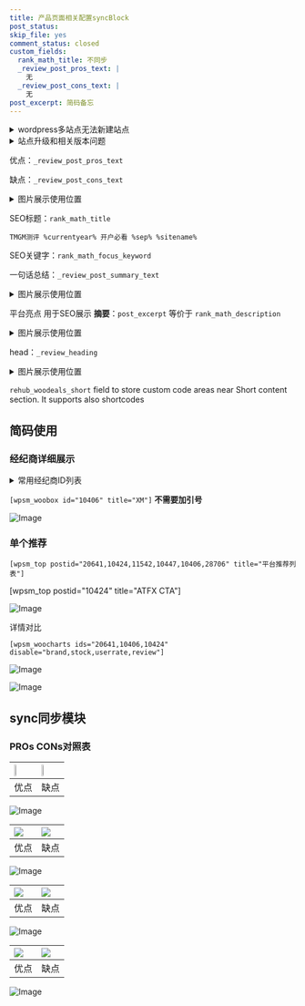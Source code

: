 ```yaml
---
title: 产品页面相关配置syncBlock
post_status: 
skip_file: yes
comment_status: closed
custom_fields:
  rank_math_title: 不同步
  _review_post_pros_text: |
    无
  _review_post_cons_text: |
    无
post_excerpt: 简码备忘
---
```

<details><summary>wordpress多站点无法新建站点</summary>

<li>和报错需要清理cookies一样的原因</li>
<li>wp-config.php里面<code>define( 'SUBDOMAIN_INSTALL', false );//子域名安装</code></li>
<li>新建子站点是用<code>define( 'SUBDOMAIN_INSTALL', true);//子域名安装</code> 完成以后，改成<code>false</code></li>
</details>

<details><summary>站点升级和相关版本问题</summary>

<p>wordpress：5.9.9
woocommerce：7.5.1
出现问题的地方：主题选项里面>><strong>Product layout >>compact style</strong></p>
<p>如何出现没有用过的字段 导致无法保存。先导出配置 然后进行修改，后面再次恢复即可。</p>
<p>出现部分字段无法显示时，需要返回默认布局后，对产品进行保存就好了。</p>
<p></p>
</details>

优点：`_review_post_pros_text`

缺点：`_review_post_cons_text`

<details><summary>图片展示使用位置</summary>

<img src="https://prod-files-secure.s3.us-west-2.amazonaws.com/39ed1227-6d7d-4570-be36-9ccd4a2c4241/f51d3d83-55d4-4bdf-9604-f37ec77ab556/Untitled.png?X-Amz-Algorithm=AWS4-HMAC-SHA256&X-Amz-Content-Sha256=UNSIGNED-PAYLOAD&X-Amz-Credential=AKIAT73L2G45HZZMZUHI%2F20240921%2Fus-west-2%2Fs3%2Faws4_request&X-Amz-Date=20240921T165518Z&X-Amz-Expires=3600&X-Amz-Signature=9681cc313e5db7896abdde365af8ad6bb7ac9ce628b6dfdc2102086a178c8809&X-Amz-SignedHeaders=host&x-id=GetObject" alt="Image">
</details>

SEO标题：`rank_math_title`

`TMGM测评 %currentyear% 开户必看 %sep% %sitename%`

SEO关键字：`rank_math_focus_keyword`

一句话总结：`_review_post_summary_text`

<details><summary>图片展示使用位置</summary>

<img src="https://prod-files-secure.s3.us-west-2.amazonaws.com/39ed1227-6d7d-4570-be36-9ccd4a2c4241/4b96a922-296c-4f4e-8630-d1c870cbce01/Untitled.png?X-Amz-Algorithm=AWS4-HMAC-SHA256&X-Amz-Content-Sha256=UNSIGNED-PAYLOAD&X-Amz-Credential=AKIAT73L2G45HZZMZUHI%2F20240921%2Fus-west-2%2Fs3%2Faws4_request&X-Amz-Date=20240921T165519Z&X-Amz-Expires=3600&X-Amz-Signature=33209e24f86e0e1f4e1985c1c8b4eb20c626537098f558a6bda927b6d4bddae1&X-Amz-SignedHeaders=host&x-id=GetObject" alt="Image">
</details>

平台亮点 用于SEO展示 **摘要**：`post_excerpt`  等价于 `rank_math_description`

<details><summary>图片展示使用位置</summary>

<img src="https://prod-files-secure.s3.us-west-2.amazonaws.com/39ed1227-6d7d-4570-be36-9ccd4a2c4241/1ee11f63-b60a-4dfe-a7a7-d58ff23b5d88/Untitled.png?X-Amz-Algorithm=AWS4-HMAC-SHA256&X-Amz-Content-Sha256=UNSIGNED-PAYLOAD&X-Amz-Credential=AKIAT73L2G45HZZMZUHI%2F20240921%2Fus-west-2%2Fs3%2Faws4_request&X-Amz-Date=20240921T165519Z&X-Amz-Expires=3600&X-Amz-Signature=1a92c0ecca79551b545a9075cddc7391fc6e3f070ed9e29452e0f77dd397c58a&X-Amz-SignedHeaders=host&x-id=GetObject" alt="Image">
<img src="https://prod-files-secure.s3.us-west-2.amazonaws.com/39ed1227-6d7d-4570-be36-9ccd4a2c4241/ad4118b5-78d8-4fbe-801e-3b29b5d99c01/Untitled.png?X-Amz-Algorithm=AWS4-HMAC-SHA256&X-Amz-Content-Sha256=UNSIGNED-PAYLOAD&X-Amz-Credential=AKIAT73L2G45HZZMZUHI%2F20240921%2Fus-west-2%2Fs3%2Faws4_request&X-Amz-Date=20240921T165519Z&X-Amz-Expires=3600&X-Amz-Signature=c25b7202e8844edcfdbe0d28ee54c49c0111b6fe7093d0054b41973544320a0a&X-Amz-SignedHeaders=host&x-id=GetObject" alt="Image">
<img src="https://prod-files-secure.s3.us-west-2.amazonaws.com/39ed1227-6d7d-4570-be36-9ccd4a2c4241/a38cf7c9-a79c-4b64-9e94-13589fe0758b/Untitled.png?X-Amz-Algorithm=AWS4-HMAC-SHA256&X-Amz-Content-Sha256=UNSIGNED-PAYLOAD&X-Amz-Credential=AKIAT73L2G45HZZMZUHI%2F20240921%2Fus-west-2%2Fs3%2Faws4_request&X-Amz-Date=20240921T165519Z&X-Amz-Expires=3600&X-Amz-Signature=1a1ad63fe7ee3de59886c2c2b39114328334c9ba3b5f82767bfb0fb191f12401&X-Amz-SignedHeaders=host&x-id=GetObject" alt="Image">
<img src="https://prod-files-secure.s3.us-west-2.amazonaws.com/39ed1227-6d7d-4570-be36-9ccd4a2c4241/7da6fc1e-d2ac-42ae-8c75-cb5749aa18f6/Untitled.png?X-Amz-Algorithm=AWS4-HMAC-SHA256&X-Amz-Content-Sha256=UNSIGNED-PAYLOAD&X-Amz-Credential=AKIAT73L2G45HZZMZUHI%2F20240921%2Fus-west-2%2Fs3%2Faws4_request&X-Amz-Date=20240921T165519Z&X-Amz-Expires=3600&X-Amz-Signature=c7e717d1b8887f4a8ce620a7629bff7663a94a4b98f6aa1a9148346d1b04da8f&X-Amz-SignedHeaders=host&x-id=GetObject" alt="Image">
<img src="https://prod-files-secure.s3.us-west-2.amazonaws.com/39ed1227-6d7d-4570-be36-9ccd4a2c4241/7e97f40a-eaee-47f5-b2f9-475f96808fa7/Untitled.png?X-Amz-Algorithm=AWS4-HMAC-SHA256&X-Amz-Content-Sha256=UNSIGNED-PAYLOAD&X-Amz-Credential=AKIAT73L2G45HZZMZUHI%2F20240921%2Fus-west-2%2Fs3%2Faws4_request&X-Amz-Date=20240921T165519Z&X-Amz-Expires=3600&X-Amz-Signature=1eb882f3a2fd2345e6f12e5f5a28cf5fdce5073f26c7cc0c4def99d146b1526d&X-Amz-SignedHeaders=host&x-id=GetObject" alt="Image">
</details>

head：`_review_heading`

<details><summary>图片展示使用位置</summary>

<img src="https://prod-files-secure.s3.us-west-2.amazonaws.com/39ed1227-6d7d-4570-be36-9ccd4a2c4241/3a4650ad-9887-415c-889a-edd51fa54f27/Untitled.png?X-Amz-Algorithm=AWS4-HMAC-SHA256&X-Amz-Content-Sha256=UNSIGNED-PAYLOAD&X-Amz-Credential=AKIAT73L2G45HZZMZUHI%2F20240921%2Fus-west-2%2Fs3%2Faws4_request&X-Amz-Date=20240921T165520Z&X-Amz-Expires=3600&X-Amz-Signature=deb107f3de521626c7ef28ed6195496c93045ebb054b50087cee2878b97958c2&X-Amz-SignedHeaders=host&x-id=GetObject" alt="Image">
</details>

`rehub_woodeals_short`	field to store custom code areas near Short content section. It supports also shortcodes



## 简码使用

### 经纪商详细展示

<details><summary>常用经纪商ID列表</summary>

<pre><code class="php">嘉盛 ===> 20641  [wpsm_woobox id="20641" title="嘉盛"]
易信easymarkets ===> 11542  [wpsm_woobox id="11542" title="易信easymarkets"]
ATFX外汇 ===> 10424  [wpsm_woobox id="10424" title="ATFX"]
XM ===> 10406  [wpsm_woobox id="10406" title="XM"]
TMGM ===> 29622  [wpsm_woobox id="29622" title="TMGM"]
HYCM ===> 10447  [wpsm_woobox id="10447" title="HYCM"]
fpmarkets澳福外汇 ===> 20639  [wpsm_woobox id="20639" title="fpmarkets澳福外汇"]</code></pre>
</details>

`[wpsm_woobox id="10406" title="XM"]` **不需要加引号**

![Image](https://prod-files-secure.s3.us-west-2.amazonaws.com/39ed1227-6d7d-4570-be36-9ccd4a2c4241/4f898f9d-0fa7-4e43-acd3-ac6bc7be575a/Untitled.png?X-Amz-Algorithm=AWS4-HMAC-SHA256&X-Amz-Content-Sha256=UNSIGNED-PAYLOAD&X-Amz-Credential=AKIAT73L2G45HZZMZUHI%2F20240921%2Fus-west-2%2Fs3%2Faws4_request&X-Amz-Date=20240921T165517Z&X-Amz-Expires=3600&X-Amz-Signature=72ab9607a2c58f2a4117bb39a94dfc75542bdcbef256c215785eae7bdbc18e1d&X-Amz-SignedHeaders=host&x-id=GetObject)

### 单个推荐
`[wpsm_top postid="20641,10424,11542,10447,10406,28706" title="平台推荐列表"]`

[wpsm_top postid="10424" title="ATFX CTA"]

![Image](https://prod-files-secure.s3.us-west-2.amazonaws.com/39ed1227-6d7d-4570-be36-9ccd4a2c4241/5ac620dc-51a8-48b6-b55d-91f47299193c/Untitled.png?X-Amz-Algorithm=AWS4-HMAC-SHA256&X-Amz-Content-Sha256=UNSIGNED-PAYLOAD&X-Amz-Credential=AKIAT73L2G45HZZMZUHI%2F20240921%2Fus-west-2%2Fs3%2Faws4_request&X-Amz-Date=20240921T165517Z&X-Amz-Expires=3600&X-Amz-Signature=da70aa6b253b6f61c445568e745907f2931f272ed43883cf0747d36e16c1ed38&X-Amz-SignedHeaders=host&x-id=GetObject)

详情对比

`[wpsm_woocharts ids="20641,10406,10424" disable="brand,stock,userrate,review"]`

![Image](https://prod-files-secure.s3.us-west-2.amazonaws.com/39ed1227-6d7d-4570-be36-9ccd4a2c4241/bf3ba45f-b9f3-4295-8aef-b4a495fd25f4/Untitled.png?X-Amz-Algorithm=AWS4-HMAC-SHA256&X-Amz-Content-Sha256=UNSIGNED-PAYLOAD&X-Amz-Credential=AKIAT73L2G45HZZMZUHI%2F20240921%2Fus-west-2%2Fs3%2Faws4_request&X-Amz-Date=20240921T165517Z&X-Amz-Expires=3600&X-Amz-Signature=dbe614db8ce39617ab3d5ce1dcb98e220d451ee50bd714f54fbca9b5245e7ec5&X-Amz-SignedHeaders=host&x-id=GetObject)

![Image](https://prod-files-secure.s3.us-west-2.amazonaws.com/39ed1227-6d7d-4570-be36-9ccd4a2c4241/30bc56ef-f383-4b48-9768-2ebc9e436ec0/Untitled.png?X-Amz-Algorithm=AWS4-HMAC-SHA256&X-Amz-Content-Sha256=UNSIGNED-PAYLOAD&X-Amz-Credential=AKIAT73L2G45HZZMZUHI%2F20240921%2Fus-west-2%2Fs3%2Faws4_request&X-Amz-Date=20240921T165517Z&X-Amz-Expires=3600&X-Amz-Signature=3714c6531a1ce150804cdfb264bd657fd3561c3fec3320c71f460bf95fc61c5d&X-Amz-SignedHeaders=host&x-id=GetObject)

## sync同步模块

### PROs CONs对照表

| <img src="https://cdn.ifttt.fun/gh/jarlin8/OSS@main/icons/customize/pros.svg" height="auto" width="37.3%"> | <img src="https://cdn.ifttt.fun/gh/jarlin8/OSS@main/icons/customize/cons.svg" height="auto" width="28.8%"> |
| :--- | :--- |
| 优点 | 缺点 |

![Image](https://prod-files-secure.s3.us-west-2.amazonaws.com/39ed1227-6d7d-4570-be36-9ccd4a2c4241/8742b755-dfb5-4004-9a5f-d6e561664bd8/Untitled.png?X-Amz-Algorithm=AWS4-HMAC-SHA256&X-Amz-Content-Sha256=UNSIGNED-PAYLOAD&X-Amz-Credential=AKIAT73L2G45HZZMZUHI%2F20240921%2Fus-west-2%2Fs3%2Faws4_request&X-Amz-Date=20240921T165517Z&X-Amz-Expires=3600&X-Amz-Signature=a5dbcc28893ef2a4c2d8a3d073d19aefa32467a1d6121f8fc1eade3fe3f52402&X-Amz-SignedHeaders=host&x-id=GetObject)

| <img src="https://cdn.ifttt.fun/gh/jarlin8/OSS@main/icons/customize/pros1.svg" height="auto"> | <img src="https://cdn.ifttt.fun/gh/jarlin8/OSS@main/icons/customize/cons1.svg" height="auto"> |
| :--- | :--- |
| 优点 | 缺点 |

![Image](https://prod-files-secure.s3.us-west-2.amazonaws.com/39ed1227-6d7d-4570-be36-9ccd4a2c4241/806358f8-c9c4-4e17-bb35-c6c76a5397a5/Untitled.png?X-Amz-Algorithm=AWS4-HMAC-SHA256&X-Amz-Content-Sha256=UNSIGNED-PAYLOAD&X-Amz-Credential=AKIAT73L2G45HZZMZUHI%2F20240921%2Fus-west-2%2Fs3%2Faws4_request&X-Amz-Date=20240921T165517Z&X-Amz-Expires=3600&X-Amz-Signature=26858f540ee22a0cf41a2be3b5ab9a11293c459369f1e5d8ab3ba1edf32fd1b0&X-Amz-SignedHeaders=host&x-id=GetObject)

| <img src="https://cdn.ifttt.fun/gh/jarlin8/OSS@main/icons/customize/pros2.svg" height="auto"> | <img src="https://cdn.ifttt.fun/gh/jarlin8/OSS@main/icons/customize/cons2.svg" height="auto"> |
| :--- | :--- |
| 优点 | 缺点 |

![Image](https://prod-files-secure.s3.us-west-2.amazonaws.com/39ed1227-6d7d-4570-be36-9ccd4a2c4241/a9245ec9-70dd-4005-b534-0d54315fc5f3/Untitled.png?X-Amz-Algorithm=AWS4-HMAC-SHA256&X-Amz-Content-Sha256=UNSIGNED-PAYLOAD&X-Amz-Credential=AKIAT73L2G45HZZMZUHI%2F20240921%2Fus-west-2%2Fs3%2Faws4_request&X-Amz-Date=20240921T165517Z&X-Amz-Expires=3600&X-Amz-Signature=80fb84a4420c1fbcf617de18fe7cee8b0e52b77453708253e6addbb2b7747e4a&X-Amz-SignedHeaders=host&x-id=GetObject)

| <img src="https://cdn.ifttt.fun/gh/jarlin8/OSS@main/icons/customize/pros3.svg" height="auto"> | <img src="https://cdn.ifttt.fun/gh/jarlin8/OSS@main/icons/customize/cons3.svg" height="auto"> |
| :--- | :--- |
| 优点 | 缺点 |

![Image](https://prod-files-secure.s3.us-west-2.amazonaws.com/39ed1227-6d7d-4570-be36-9ccd4a2c4241/e1e580a2-2e5c-4780-9ff4-19c318fc2284/Untitled.png?X-Amz-Algorithm=AWS4-HMAC-SHA256&X-Amz-Content-Sha256=UNSIGNED-PAYLOAD&X-Amz-Credential=AKIAT73L2G45HZZMZUHI%2F20240921%2Fus-west-2%2Fs3%2Faws4_request&X-Amz-Date=20240921T165517Z&X-Amz-Expires=3600&X-Amz-Signature=eb334e26fb03d77d31bd03a71edd4b9aa35becd0de16e52ced1438e8049a9b5b&X-Amz-SignedHeaders=host&x-id=GetObject)